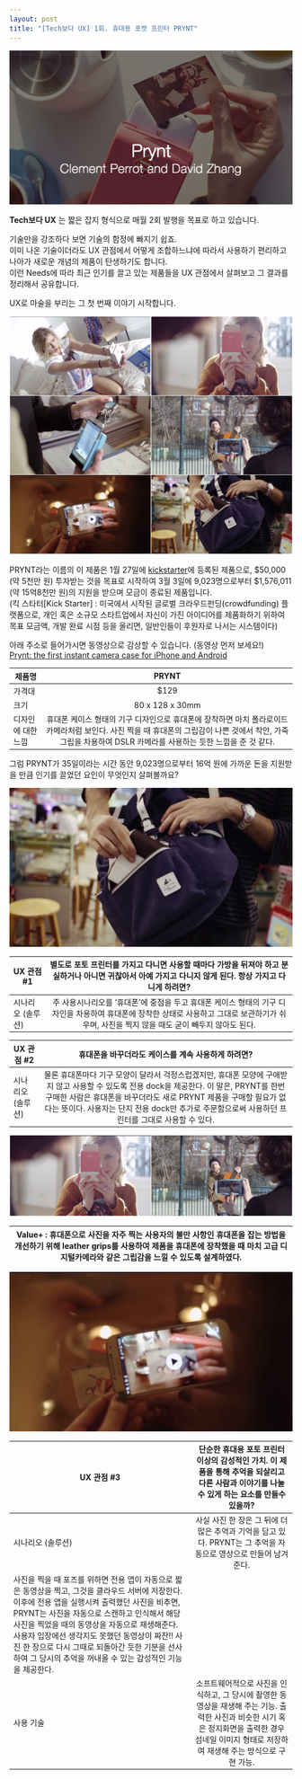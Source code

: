 ```yaml
---
layout: post
title: "[Tech보다 UX] 1회. 휴대용 포켓 프린터 PRYNT"
---
```


![PRYNT](/images/blog/techux_01_0.png)

**Tech보다 UX** 는 짧은 잡지 형식으로 매월 2회 발행을 목표로 하고 있습니다.

기술만을 강조하다 보면 기술의 함정에 빠지기 쉽죠.  
이미 나온 기술이더라도 UX 관점에서 어떻게 조합하느냐에 따라서 사용하기 편리하고 나아가 새로운 개념의 제품이 탄생하기도 합니다.  
이런 Needs에 따라 최근 인기를 끌고 있는 제품들을 UX 관점에서 살펴보고 그 결과를 정리해서 공유합니다.  

UX로 마술을 부리는 그 첫 번째 이야기 시작합니다.  

![PRYNT 1](/images/blog/techux_01_1.png)


PRYNT라는 이름의 이 제품은 1월 27일에 [kickstarter](kickstarter.com)에 등록된 제품으로, $50,000 (약 5천만 원) 투자받는 것을 목표로 시작하여 3월 3일에 9,023명으로부터 $1,576,011 (약 15억8천만 원)의 지원을 받으며 모금이 종료된 제품입니다.  
(킥 스타터[Kick Starter] : 미국에서 시작된 글로벌 크라우드펀딩(crowdfunding) 플랫폼으로, 개인 혹은 소규모 스타트업에서 자신이 가진 아이디어를 제품화하기 위하여 목표 모금액, 개발 완료 시점 등을 올리면, 일반인들이 후원자로 나서는 시스템이다)

아래 주소로 들어가시면 동영상으로 감상할 수 있습니다. (동영상 먼저 보세요!)  
[Prynt: the first instant camera case for iPhone and Android](https://www.kickstarter.com/projects/prynt/prynt-the-first-instant-camera-case-for-iphone-and?ref=nav_search)  

| 제품명				| PRYNT           |
| ----------------- |:---------------:| 
| 가격대				| $129			  | 
| 크기				| 80 x 128 x 30mm | 
| 디자인에 대한 느낌 	| 휴대폰 케이스 형태의 기구 디자인으로 휴대폰에 장착하면 마치 폴라로이드 카메라처럼 보인다. 사진 찍을 때 휴대폰의 그립감이 나쁜 것에서 착안, 가죽 그립을 차용하여 DSLR 카메라를 사용하는 듯한 느낌을 준 것 같다.     | 


그럼 PRYNT가 35일이라는 시간 동안 9,023명으로부터 16억 원에 가까운 돈을 지원받을 만큼 인기를 끌었던 요인이 무엇인지 살펴볼까요?

![PRYNT 2](/images/blog/techux_01_2.png)


| UX 관점 #1 		| 별도로 포토 프린터를 가지고 다니면 사용할 때마다 가방을 뒤져야 하고 분실하거나 아니면 귀찮아서 아예 가지고 다니지 않게 된다. 항상 가지고 다니게 하려면? |
| ----------------- |:---------------:| 
| 시나리오 (솔루션) | 주 사용시나리오를 ‘휴대폰’에 중점을 두고 휴대폰 케이스 형태의 기구 디자인을 차용하여 휴대폰에 장착한 상태로 사용하고 그대로 보관하기가 쉬우며, 사진을 찍지 않을 때도 굳이 빼두지 않아도 된다. |


| UX 관점 #2 		| 휴대폰을 바꾸더라도 케이스를 계속 사용하게 하려면? |
| ----------------- |:---------------:| 
| 시나리오 (솔루션)	| 물론 휴대폰마다 기구 모양이 달라서 걱정스럽겠지만, 휴대폰 모양에 구애받지 않고 사용할 수 있도록 전용 dock을 제공한다. 이 말은, PRYNT를 한번 구매한 사람은 휴대폰을 바꾸더라도 새로 PRYNT 제품을 구매할 필요가 없다는 뜻이다. 사용자는 단지 전용 dock만 추가로 주문함으로써 사용하던 프린터를 그대로 사용할 수 있다. |

![PRYNT 3](/images/blog/techux_01_3.png)

| Value+ : 휴대폰으로 사진을 자주 찍는 사용자의 불만 사항인 휴대폰을 잡는 방법을 개선하기 위해 leather grips를 사용하여 제품을 휴대폰에 장착했을 때 마치 고급 디지털카메라와 같은 그립감을 느낄 수 있도록 설계하였다. |
| ----------------- | 


![PRYNT 4](/images/blog/techux_01_4.png)

| UX 관점 #3 		| 단순한 휴대용 포토 프린터 이상의 감성적인 가치. 이 제품을 통해 추억을 되살리고 다른 사람과 이야기를 나눌 수 있게 하는 요소를 만들수 있을까? |
| ----------------- |:---------------:| 
| 시나리오 (솔루션)	| 사실 사진 한 장은 그 뒤에 더 많은 추억과 기억을 담고 있다. PRYNT는 그 추억을 자동으로 영상으로 만들어 남겨준다. 
사진을 찍을 때 포즈를 위하면 전용 앱이 자동으로 짧은 동영상을 찍고, 그것을 클라우드 서버에 저장한다. 이후에 전용 앱을 실행시켜 출력했던 사진을 비추면, PRYNT는 사진을 자동으로 스캔하고 인식해서 해당 사진을 찍었을 때의 동영상을 자동으로 재생해준다. 사용자 입장에선 생각지도 못했던 동영상이 짜잔!! 사진 한 장으로 다시 그때로 되돌아간 듯한 기분을 선사하여 그 당시의 추억을 꺼내올 수 있는 감성적인 기능을 제공한다. |
| 사용 기술 		|소프트웨어적으로 사진을 인식하고, 그 당시에 촬영한 동영상을 재생해 주는 기능. 출력한 사진과 비슷한 시기 혹은 정지화면을 출력한 경우 섬네일 이미지 형태로 저장하여 재생해 주는 방식으로 구현 가능. |



